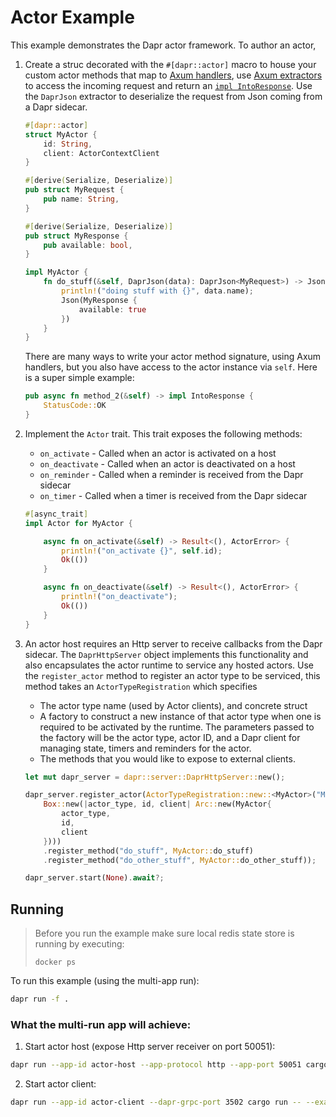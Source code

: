 # Actor Example

This example demonstrates the Dapr actor framework.  To author an actor,

1. Create a struc decorated with the `#[dapr::actor]` macro to house your custom actor methods that map to [Axum handlers](https://docs.rs/axum/latest/axum/handler/index.html), use [Axum extractors](https://docs.rs/axum/latest/axum/extract/index.html) to access the incoming request and return an [`impl IntoResponse`](https://docs.rs/axum/latest/axum/response/trait.IntoResponse.html).
Use the `DaprJson` extractor to deserialize the request from Json coming from a Dapr sidecar.
    ```rust
    #[dapr::actor]
    struct MyActor {
        id: String,
        client: ActorContextClient
    }

    #[derive(Serialize, Deserialize)]
    pub struct MyRequest {
        pub name: String,
    }

    #[derive(Serialize, Deserialize)]
    pub struct MyResponse {
        pub available: bool,
    }

    impl MyActor {
        fn do_stuff(&self, DaprJson(data): DaprJson<MyRequest>) -> Json<MyResponse> {
            println!("doing stuff with {}", data.name);
            Json(MyResponse {
                available: true
            })
        }
    }
    ```

    There are many ways to write your actor method signature, using Axum handlers, but you also have access to the actor instance via `self`.  Here is a super simple example:
    ```rust
    pub async fn method_2(&self) -> impl IntoResponse {
        StatusCode::OK
    }
    ```
1. Implement the `Actor` trait.  This trait exposes the following methods:
    - `on_activate` - Called when an actor is activated on a host
    - `on_deactivate` - Called when an actor is deactivated on a host
    - `on_reminder` - Called when a reminder is received from the Dapr sidecar
    - `on_timer` - Called when a timer is received from the Dapr sidecar


    ```rust
    #[async_trait]
    impl Actor for MyActor {

        async fn on_activate(&self) -> Result<(), ActorError> {
            println!("on_activate {}", self.id);
            Ok(())
        }

        async fn on_deactivate(&self) -> Result<(), ActorError> {
            println!("on_deactivate");
            Ok(())
        }
    }
    ```

1. An actor host requires an Http server to receive callbacks from the Dapr sidecar.  The `DaprHttpServer` object implements this functionality and also encapsulates the actor runtime to service any hosted actors.  Use the `register_actor` method to register an actor type to be serviced, this method takes an `ActorTypeRegistration` which specifies
    - The actor type name (used by Actor clients), and concrete struct
    - A factory to construct a new instance of that actor type when one is required to be activated by the runtime.  The parameters passed to the factory will be the actor type, actor ID, and a Dapr client for managing state, timers and reminders for the actor.
    - The methods that you would like to expose to external clients.

    ```rust
    let mut dapr_server = dapr::server::DaprHttpServer::new();

    dapr_server.register_actor(ActorTypeRegistration::new::<MyActor>("MyActor",
        Box::new(|actor_type, id, client| Arc::new(MyActor{
            actor_type,
            id,
            client
        })))
        .register_method("do_stuff", MyActor::do_stuff)
        .register_method("do_other_stuff", MyActor::do_other_stuff));

    dapr_server.start(None).await?;
    ```


## Running

> Before you run the example make sure local redis state store is running by executing:
> ```
> docker ps
> ```

To run this example (using the multi-app run):


<!-- STEP
name: Run Multi-App
output_match_mode: substring
expected_stdout_lines:
  - 'dapr::server::actor::runtime] registered actor MyActor'
  - 'Request for actor_type: MyActor, actor_id: a1'
  - '== APP - actor-server == on_activate a1'
  - '== APP - actor-server == doing stuff with test'
  - '== APP - actor-server == get_actor_state GetActorStateResponse { data: []'
  - '== APP - actor-client == Response: Ok('
  - '== APP - actor-client ==     MyResponse {'
  - '== APP - actor-client ==         available: true,'
  - '== APP - actor-client ==     },'
  - '== APP - actor-client == )'
background: true
sleep: 30
timeout_seconds: 30
-->

```bash
dapr run -f .
```

<!-- END_STEP -->

### What the multi-run app will achieve:

1. Start actor host (expose Http server receiver on port 50051):
```bash
dapr run --app-id actor-host --app-protocol http --app-port 50051 cargo run -- --example actor-server
```

2. Start actor client:
```bash
dapr run --app-id actor-client --dapr-grpc-port 3502 cargo run -- --example actor-client

```
